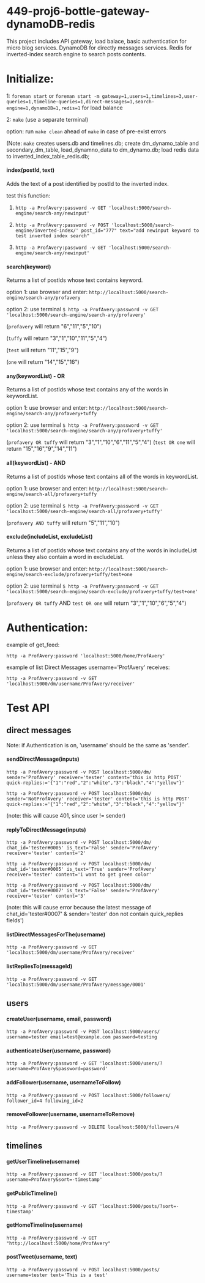 # 449-proj6-bottle-gateway-dynamoDB-redis

This project includes API gateway, load balace, basic authentication for micro blog services. DynamoDB for directly messages services. Redis for inverted-index search engine to search posts contents.

# Initialize:

1: `foreman start` or `foreman start -m gateway=1,users=1,timelines=3,user-queries=1,timeline-queries=1,direct-messages=1,search-engine=1,dynamoDB=1,redis=1` for load balance

2: `make` (use a separate terminal)

option: run `make clean` ahead of `make` in case of pre-exist errors

(Note: `make` creates users.db and timelines.db; create dm_dynamo_table and secondary_dm_table, load_dynamno_data to dm_dynamo.db; load redis data to inverted_index_table_redis.db;

#### index(postId, text)

Adds the text of a post identified by postId to the inverted index.

test this function:

1. `http -a ProfAvery:password -v GET 'localhost:5000/search-engine/search-any/newinput'`

2. `http -a ProfAvery:password -v POST 'localhost:5000/search-engine/inverted-index/' post_id="777" text="add newinput keyword to test inverted index search"`

3. `http -a ProfAvery:password -v GET 'localhost:5000/search-engine/search-any/newinput'`

#### search(keyword)

Returns a list of postIds whose text contains keyword.

option 1: use browser and enter: `http://localhost:5000/search-engine/search-any/profavery`

option 2: use terminal `$ http -a ProfAvery:password -v GET 'localhost:5000/search-engine/search-any/profavery'`

(`profavery` will return "6","11","5","10")

(`tuffy` will return "3","1","10","11","5","4")

(`test` will return "11","15","9")

(`one` will return "14","15","16")

#### any(keywordList) - OR

Returns a list of postIds whose text contains any of the words in keywordList.

option 1: use browser and enter: `http://localhost:5000/search-engine/search-any/profavery+tuffy`

option 2: use terminal `$ http -a ProfAvery:password -v GET 'localhost:5000/search-engine/search-any/profavery+tuffy'`

(`profavery OR tuffy` will return "3","1","10","6","11","5","4")
(`test OR one` will return "15","16","9","14","11")

#### all(keywordList) - AND

Returns a list of postIds whose text contains all of the words in keywordList.

option 1: use browser and enter: `http://localhost:5000/search-engine/search-all/profavery+tuffy`

option 2: use terminal `$ http -a ProfAvery:password -v GET 'localhost:5000/search-engine/search-all/profavery+tuffy'`

(`profavery AND tuffy` will return "5","11","10")

#### exclude(includeList, excludeList)

Returns a list of postIds whose text contains any of the words in includeList unless they also contain a word in excludeList.

option 1: use browser and enter: `http://localhost:5000/search-engine/search-exclude/profavery+tuffy/test+one`

option 2: use terminal `$ http -a ProfAvery:password -v GET 'localhost:5000/search-engine/search-exclude/profavery+tuffy/test+one'`

(`profavery OR tuffy` AND `test OR one` will return "3","1","10","6","5","4")

# Authentication:

example of get_feed:

`http -a ProfAvery:password 'localhost:5000/home/ProfAvery'`

example of list Direct Messages username='ProfAvery' receives:

`http -a ProfAvery:password -v GET 'localhost:5000/dm/username/ProfAvery/receiver'`

# Test API

## direct messages

Note: if Authentication is on, 'username' should be the same as 'sender'.

#### sendDirectMessage(inputs)

`http -a ProfAvery:password -v POST localhost:5000/dm/ sender='ProfAvery' receiver='tester' content='this is http POST' quick-replies:='{"1":"red","2":"white","3":"black","4":"yellow"}'`

`http -a ProfAvery:password -v POST localhost:5000/dm/ sender='NotProfAvery' receiver='tester' content='this is http POST' quick-replies:='{"1":"red","2":"white","3":"black","4":"yellow"}'`

(note: this will cause 401, since user != sender)

#### replyToDirectMessage(inputs)

`http -a ProfAvery:password -v POST localhost:5000/dm/ chat_id='tester#0005' is_text='False' sender='ProfAvery' receiver='tester' content='2'`

`http -a ProfAvery:password -v POST localhost:5000/dm/ chat_id='tester#0005' is_text='True' sender='ProfAvery' receiver='tester' content='i want to get green color'`

`http -a ProfAvery:password -v POST localhost:5000/dm/ chat_id='tester#0007' is_text='False' sender='ProfAvery' receiver='tester' content='3'`

(note: this will cause error because the latest message of chat_id='tester#0007' & sender='tester' don not contain quick_replies fields')

#### listDirectMessagesForThe(username)

`http -a ProfAvery:password -v GET 'localhost:5000/dm/username/ProfAvery/receiver'`

#### listRepliesTo(messageId)

`http -a ProfAvery:password -v GET 'localhost:5000/dm/username/ProfAvery/message/0001'`

## users

#### createUser(username, email, password)

`http -a ProfAvery:password -v POST localhost:5000/users/ username=tester email=test@example.com password=testing`

#### authenticateUser(username, password)

`http -a ProfAvery:password -v GET 'localhost:5000/users/?username=ProfAvery&password=password'`

#### addFollower(username, usernameToFollow)

`http -a ProfAvery:password -v POST localhost:5000/followers/ follower_id=4 following_id=2`

#### removeFollower(username, usernameToRemove)

`http -a ProfAvery:password -v DELETE localhost:5000/followers/4`

## timelines

#### getUserTimeline(username)

`http -a ProfAvery:password -v GET 'localhost:5000/posts/?username=ProfAvery&sort=-timestamp'`

#### getPublicTimeline()

`http -a ProfAvery:password -v GET 'localhost:5000/posts/?sort=-timestamp'`

#### getHomeTimeline(username)

`http -a ProfAvery:password -v GET "http://localhost:5000/home/ProfAvery"`

#### postTweet(username, text)

`http -a ProfAvery:password -v POST localhost:5000/posts/ username=tester text='This is a test'`
